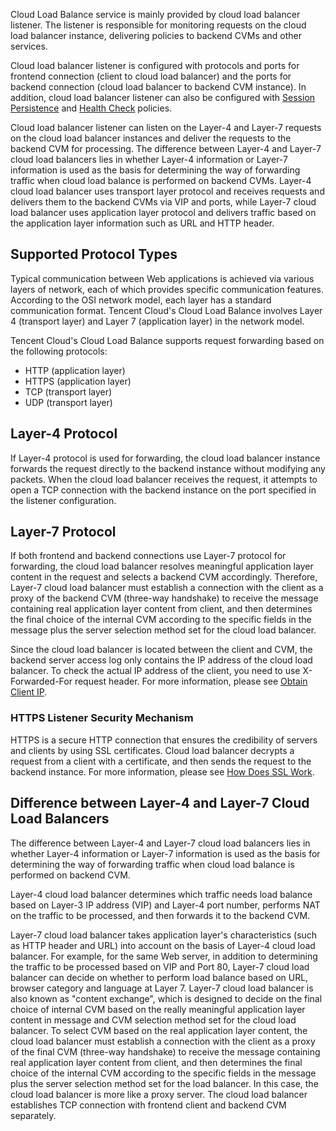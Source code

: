 Cloud Load Balance service is mainly provided by cloud load balancer listener. The listener is responsible for monitoring requests on the cloud load balancer instance, delivering policies to backend CVMs and other services.

Cloud load balancer listener is configured with protocols and ports for frontend connection (client to cloud load balancer) and the ports for backend connection (cloud load balancer to backend CVM instance). In addition, cloud load balancer listener can also be configured with [Session Persistence](https://intl.cloud.tencent.com/document/product/214/6154) and [Health Check](https://intl.cloud.tencent.com/document/product/214/6097) policies.

Cloud load balancer listener can listen on the Layer-4 and Layer-7 requests on the cloud load balancer instances and deliver the requests to the backend CVM for processing. The difference between Layer-4 and Layer-7 cloud load balancers lies in whether Layer-4 information or Layer-7 information is used as the basis for determining the way of forwarding traffic when cloud load balance is performed on backend CVMs. Layer-4 cloud load balancer uses transport layer protocol and receives requests and delivers them to the backend CVMs via VIP and ports, while Layer-7 cloud load balancer uses application layer protocol and delivers traffic based on the application layer information such as URL and HTTP header.

## Supported Protocol Types
Typical communication between Web applications is achieved via various layers of network, each of which provides specific communication features. According to the OSI network model, each layer has a standard communication format. Tencent Cloud's Cloud Load Balance involves Layer 4 (transport layer) and Layer 7 (application layer) in the network model.

Tencent Cloud's Cloud Load Balance supports request forwarding based on the following protocols:

- HTTP (application layer)
- HTTPS (application layer)
- TCP (transport layer)
- UDP (transport layer)

## Layer-4 Protocol

If Layer-4 protocol is used for forwarding, the cloud load balancer instance forwards the request directly to the backend instance without modifying any packets. When the cloud load balancer receives the request, it attempts to open a TCP connection with the backend instance on the port specified in the listener configuration.

## Layer-7 Protocol

If both frontend and backend connections use Layer-7 protocol for forwarding, the cloud load balancer resolves meaningful application layer content in the request and selects a backend CVM accordingly. Therefore, Layer-7 cloud load balancer must establish a connection with the client as a proxy of the backend CVM (three-way handshake) to receive the message containing real application layer content from client, and then determines the final choice of the internal CVM according to the specific fields in the message plus the server selection method set for the cloud load balancer.

Since the cloud load balancer is located between the client and CVM, the backend server access log only contains the IP address of the cloud load balancer. To check the actual IP address of the client, you need to use X-Forwarded-For request header. For more information, please see [Obtain Client IP](https://intl.cloud.tencent.com/document/product/214/3728).

### HTTPS Listener Security Mechanism

HTTPS is a secure HTTP connection that ensures the credibility of servers and clients by using SSL certificates. Cloud load balancer decrypts a request from a client with a certificate, and then sends the request to the backend instance. For more information, please see [How Does SSL Work](https://intl.cloud.tencent.com/document/product/214/4195).

## Difference between Layer-4 and Layer-7 Cloud Load Balancers
The difference between Layer-4 and Layer-7 cloud load balancers lies in whether Layer-4 information or Layer-7 information is used as the basis for determining the way of forwarding traffic when cloud load balance is performed on backend CVM.

Layer-4 cloud load balancer determines which traffic needs load balance based on Layer-3 IP address (VIP) and Layer-4 port number, performs NAT on the traffic to be processed, and then forwards it to the backend CVM.

Layer-7 cloud load balancer takes application layer's characteristics (such as HTTP header and URL) into account on the basis of Layer-4 cloud load balancer. For example, for the same Web server, in addition to determining the traffic to be processed based on VIP and Port 80, Layer-7 cloud load balancer can decide on whether to perform load balance based on URL, browser category and language at Layer 7. Layer-7 cloud load balancer is also known as "content exchange", which is designed to decide on the final choice of internal CVM based on the really meaningful application layer content in message and CVM selection method set for the cloud load balancer. To select CVM based on the real application layer content, the cloud load balancer must establish a connection with the client as a proxy of the final CVM (three-way handshake) to receive the message containing real application layer content from client, and then determines the final choice of the internal CVM according to the specific fields in the message plus the server selection method set for the load balancer. In this case, the cloud load balancer is more like a proxy server. The cloud load balancer establishes TCP connection with frontend client and backend CVM separately.




